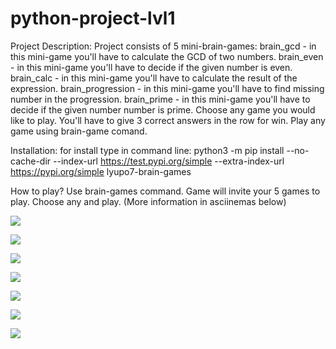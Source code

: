 # python-project-lvl1

Project Description:
    Project consists of 5 mini-brain-games:
        brain_gcd - in this mini-game you'll have to calculate the GCD of two numbers.
        brain_even - in this mini-game you'll have to decide if the given number is even.
        brain_calc - in this mini-game you'll have to calculate the result of the expression.
        brain_progression - in this mini-game you'll have to find missing number in the progression.
        brain_prime - in this mini-game you'll have to decide if the given number number is prime.
    Choose any game you would like to play. You'll have to give 3 correct answers in the row for win.
    Play any game using brain-game comand.

Installation:
    for install type in command line:
        python3 -m pip install --no-cache-dir --index-url https://test.pypi.org/simple --extra-index-url https://pypi.org/simple lyupo7-brain-games

How to play?
    Use brain-games command.
    Game will invite your 5 games to play.
    Choose any and play.
    (More information in asciinemas below)

<a href="https://codeclimate.com/github/codeclimate/codeclimate/maintainability"><img src="https://api.codeclimate.com/v1/badges/a99a88d28ad37a79dbf6/maintainability" /></a>

<a href="https://codeclimate.com/github/codeclimate/codeclimate/test_coverage"><img src="https://api.codeclimate.com/v1/badges/a99a88d28ad37a79dbf6/test_coverage" /></a>

<a href="https://travis-ci.org/LyuPo7/python-project-lvl1"><img src="https://travis-ci.org/LyuPo7/python-project-lvl1.svg?branch=master"></a>

<a href="https://asciinema.org/a/303493" target="_blank"><img src="https://asciinema.org/a/303493.svg" /></a>
  
<a href="https://asciinema.org/a/303523" target="_blank"><img src="https://asciinema.org/a/303523.svg" /></a>

<a href="https://asciinema.org/a/303834" target="_blank"><img src="https://asciinema.org/a/303834.svg" /></a>

<a href="https://asciinema.org/a/307949" target="_blank"><img src="https://asciinema.org/a/307949.svg" /></a>
